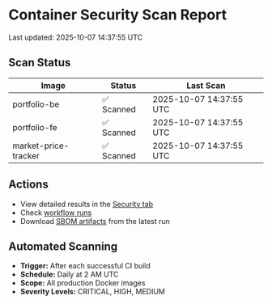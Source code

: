 # Container Security Scan Report

Last updated: 2025-10-07 14:37:55 UTC

## Scan Status

| Image | Status | Last Scan |
|-------|--------|-----------|
| portfolio-be | ✅ Scanned | 2025-10-07 14:37:55 UTC |
| portfolio-fe | ✅ Scanned | 2025-10-07 14:37:55 UTC |
| market-price-tracker | ✅ Scanned | 2025-10-07 14:37:55 UTC |

## Actions

- View detailed results in the [Security tab](https://github.com/ktenman/portfolio/security/code-scanning)
- Check [workflow runs](https://github.com/ktenman/portfolio/actions/workflows/trivy-scan.yml)
- Download [SBOM artifacts](https://github.com/ktenman/portfolio/actions/workflows/trivy-scan.yml) from the latest run

## Automated Scanning

- **Trigger:** After each successful CI build
- **Schedule:** Daily at 2 AM UTC
- **Scope:** All production Docker images
- **Severity Levels:** CRITICAL, HIGH, MEDIUM

